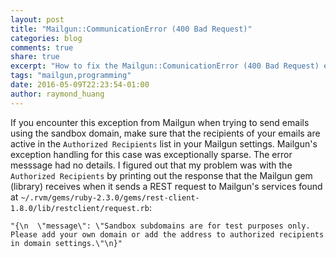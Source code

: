 ```yaml
---
layout: post
title: "Mailgun::CommunicationError (400 Bad Request)"
categories: blog
comments: true
share: true
excerpt: "How to fix the Mailgun::ComunicationError (400 Bad Request) exception when sending emails from the sandbox domain."
tags: "mailgun,programming"
date: 2016-05-09T22:23:54-01:00
author: raymond_huang
---
```


If you encounter this exception from Mailgun when trying to send emails using the sandbox domain, make sure that the recipients of your emails are active in the `Authorized Recipients` list in your Mailgun settings. Mailgun's exception handling for this case was exceptionally sparse. The error messsage had no details. I figured out that my problem was with the `Authorized Recipients` by printing out the response that the Mailgun gem (library) receives when it sends a REST request to Mailgun's services found at `~/.rvm/gems/ruby-2.3.0/gems/rest-client-1.8.0/lib/restclient/request.rb`:

    "{\n  \"message\": \"Sandbox subdomains are for test purposes only. Please add your own domain or add the address to authorized recipients in domain settings.\"\n}"
